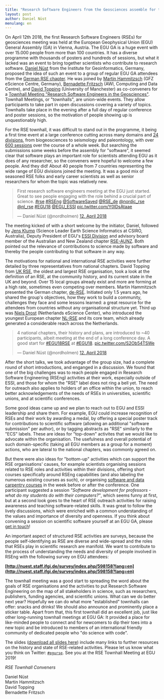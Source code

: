 ```yaml
---
title: "Research Software Engineers from the Geosciences assemble for the first time at EGU General Assembly 2018"
layout: post
author: Daniel Nüst
menulang: en
---
```


On April 12th 2018, the first Research Software Engineers (RSEs) for geosciences meeting was held at the European Geophysical Union (EGU) General Assembly (GA) in Vienna, Austria.
The EGU GA is a huge event with over 15.000 people from more than 100 countries.
It has a diverse programme with thousands of posters and hundreds of sessions, but what it lacked was an event to bring together scientists who contribute to research software.
[Daniel Nüst](https://w3id.org/people/nuest) from the Institute for Geoinformatics, Germany, proposed the idea of such an event to a group of regular EGU GA attendees from the [German RSE chapter](https://www.de-rse.org/).
He was joined by [Martin Hammitzsch](https://www.gfz-potsdam.de/staff/martin-hammitzsch/) (GFZ eScience Centre, Germany), [Bernadette Fritzsch](https://www.awi.de/ueber-uns/organisation/mitarbeiter/bernadette-fritzsch.html) (AWI, Computing and Data Centre), and [David Topping](https://davidtoppingsci.com/) (University of Manchester) as co-conveners for a [Townhall Meeting "Research Software Engineers in the Geosciences"](http://meetingorganizer.copernicus.org/EGU2018/session/29539). 
Townhall Meetings, or "townhalls", are union-wide events.
They allow participants to take part in open discussions covering a variety of topics.
Townhalls take place in the evening after a full day of regular conference and poster sessions, so the motivation of people showing up is unquestionably high.

For the RSE townhall, it was difficult to stand out in the programme, it being a first time event at a large conference cutting across many domains and [24 divisions](https://www.egu.eu/structure/divisions/), from biogeosciences to seismology and paleontology, with over [600 sessions](https://meetingorganizer.copernicus.org/egu2018/meetingprogramme) over the course of a whole week.
But searching the submissions some weeks before the assembly for "software", it seemed clear that software plays an important role for scientists attending EGU as it does of any researcher, so the conveners were hopeful to welcome a few people.
And they did!
About 40 people from 7 countries representing the wide range of EGU divisions joined the meeting.
It was a good mix of seasoned RSE folks and early career scientists as well as senior researchers for whom the topic was relatively new.

<blockquote class="twitter-tweet" data-lang="de"><p lang="en" dir="ltr">First research software engineers meeting at the EGU just started. Great to see people engaging with the role behind a crucial part of science. <a href="https://twitter.com/hashtag/rse?src=hash&amp;ref_src=twsrc%5Etfw">#rse</a> <a href="https://twitter.com/hashtag/RSEng?src=hash&amp;ref_src=twsrc%5Etfw">#RSEng</a> <a href="https://twitter.com/SoftwareSaved?ref_src=twsrc%5Etfw">@SoftwareSaved</a> <a href="https://twitter.com/RSE_de?ref_src=twsrc%5Etfw">@RSE_de</a> <a href="https://twitter.com/nordic_rse?ref_src=twsrc%5Etfw">@nordic_rse</a> <a href="https://twitter.com/nl_rse?ref_src=twsrc%5Etfw">@nl_rse</a> <a href="https://twitter.com/hashtag/EGU18?src=hash&amp;ref_src=twsrc%5Etfw">#EGU18</a> <a href="https://twitter.com/EGU_ESSI?ref_src=twsrc%5Etfw">@EGU_ESSI</a> <a href="https://t.co/Y0lDsAtaae">pic.twitter.com/Y0lDsAtaae</a></p>&mdash; Daniel Nüst (@nordholmen) <a href="https://twitter.com/nordholmen/status/984479316699381760?ref_src=twsrc%5Etfw">12. April 2018</a></blockquote>
<script async src="https://platform.twitter.com/widgets.js" charset="utf-8"></script>

The meeting kicked of with a short welcome by the initiator, Daniel, followed by [Jens Klump](http://people.csiro.au/Jens-Klump) (Science Leader Earth Science Informatics at CSIRO, Australia), Deputy President of EGU's [ESSI Division](http://essi.egu.eu/) and advisory board member of the Australian and New Zealand chapter [RSE-AUNZ](https://github.com/rse-aunz).
Both pointed out the relevance of contributions to science made by software and thereby the people contributing to that software in any way.

The motivations for national and international RSE activities were further detailed by three representatives from national chapters. 
David Topping from [UK RSE](https://rse.ac.uk/), the oldest and largest RSE organisation, took a look at the definition of an RSE, at the community history, and its current state in the UK and beyond.
Over 15 local groups already exist and more are forming at a high rate, sometimes even competing over members.
Martin Hammitzsch presented the German chapter, [de-RSE](https://www.de-rse.org/).
Initiated only 1.5 years ago, he shared the group's objectives, how they work to build a community, challenges they face and some lessons learned: a great resource for the attendees from countries without any organisational structure yet.
Third up was [Niels Drost](https://www.esciencecenter.nl/profile/dr.-niels-drost) (Netherlands eScience Center), who introduced the youngest European chapter [NL-RSE](http://nl-rse.org/) and its core team, which already generated a considerable reach across the Netherlands.

<blockquote class="twitter-tweet" data-lang="de"><p lang="en" dir="ltr">4 national chapters, their history and plans, are introduced to ~40 participants, albeit meeting at the end of a long conference day. A good start for <a href="https://twitter.com/hashtag/EGU18RSE?src=hash&amp;ref_src=twsrc%5Etfw">#EGU18RSE</a> at <a href="https://twitter.com/hashtag/EGU18?src=hash&amp;ref_src=twsrc%5Etfw">#EGU18</a>. <a href="https://t.co/S2Ob54TSWe">pic.twitter.com/S2Ob54TSWe</a></p>&mdash; Daniel Nüst (@nordholmen) <a href="https://twitter.com/nordholmen/status/984484030031843328?ref_src=twsrc%5Etfw">12. April 2018</a></blockquote>
<script async src="https://platform.twitter.com/widgets.js" charset="utf-8"></script>

After the short talks, we took advantage of the group size, had a complete round of short introductions, and enganged in a discussion.
We found that one of the big challenges was to reach people engaged in Research Software Engineering (RSEng) activities at their work, especially outside of ESSI, and those for whom the "RSE" label does not ring a bell yet.
The need for outreach also applies to holders of an office within the union, to reach better acknowledgements of the needs of RSEs in universities, scientific unions, and at scientific conferences.

Some good ideas came up and we plan to reach out to EGU and ESSI leadership and share them.
For example, EGU could increase recognition of RSEs and their work by awarding a medal, by offering a special poster track for contributions to scientific software (allowing an additional "software submission" per author), or by tagging abstracts as "RSE" similarly to the "ECS" labels.
These are ideas for "top-down" activites that we would like to advocate within the organisation.
The usefulness and overall potential of such domain-specific (taking all EGU members as a group for a moment) actions, who are lateral to the national chapters, was commonly agreed on.

But there were also ideas for "bottom-up" activities which can support the RSE organisations' causes, for example scientists organising sessions related to RSE roles and activities within their divisions, offering short courses specifically around RSEng capabilities (and also labeling the numerous existing courses as such), or organising [software and data carpentry courses](https://carpentries.org/) in the week before or after the conference.
One participant suggested a session _"Software development for professors - what do my students do with their computers?"_, which seems funny at first, but at a second look goes to the heart of RSE outreach activities for raising awareness and teaching software-related skills.
It was great to follow the lively discussions, which were enriched with a common understanding of the values and importance of diversity and openness.
If you think about convening a session on scientific software yourself at an EGU GA, please [get in touch](mailto:daniel.nuest@uni-muenster.de)!

An important aspect of structured RSE activities are surveys, because the people self-identifying as RSE are diverse and wide-spread and the roles that RSEs play in scientific research are manifold.
We want to contribute to the process of understanding the needs and diversity of people involved in RSEng with the following survey on EGU attendees:

**[http://nuest.staff.ifgi.de/survey/index.php/598158?lang=en](http://nuest.staff.ifgi.de/survey/index.php/598158?lang=en)**

The townhall meeting was a good start to spreading the word about the goals of RSE organisations and the activities to put Research Software Engineering on the map of all stakeholders in science, such as researchers, publishers, funding agencies, and scientific unions.
What can we do better next year?
Hopefully we can do what more "established" townhalls can offer: snacks and drinks!
We should also announce and prominently place a sticker table.
Apart from that, this first townhall did an excellent job, just like other long-running townhall meetings at EGU GA:
It provided a place for like-minded people to connect and for newcomers to dip their toes into a new topic and be introduced to members of an international friendly community of dedicated people who "do science with code".

The slides ([download all slides here](https://doi.org/10.5281/zenodo.1254998)) include many links to further resources on the history and state of RSE-related activities.
Please let us know what you think on Twitter: [`#egurse`](https://twitter.com/search?f=tweets&q=%23egurse).
See you at the RSE Townhall Meeting at EGU 2019!

_RSE Townhall Conveners_

Daniel Nüst<br />
Martin Hammitzsch<br />
David Topping<br />
Bernadette Fritzsch<br />
